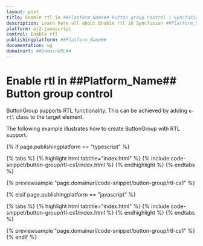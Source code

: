 ```yaml
---
layout: post
title: Enable rtl in ##Platform_Name## Button group control | Syncfusion
description: Learn here all about Enable rtl in Syncfusion ##Platform_Name## Button group control of Syncfusion Essential JS 2 and more.
platform: ej2-javascript
control: Enable rtl 
publishingplatform: ##Platform_Name##
documentation: ug
domainurl: ##DomainURL##
---
```


# Enable rtl in ##Platform_Name## Button group control

ButtonGroup supports RTL functionality. This can be achieved by adding `e-rtl` class to the target element.

The following example illustrates how to create ButtonGroup with RTL support.

{% if page.publishingplatform == "typescript" %}

 {% tabs %}
{% highlight html tabtitle="index.html" %}
{% include code-snippet/button-group/rtl-cs1/index.html %}
{% endhighlight %}
{% endtabs %}
        
{% previewsample "page.domainurl/code-snippet/button-group/rtl-cs1" %}

{% elsif page.publishingplatform == "javascript" %}

{% tabs %}
{% highlight html tabtitle="index.html" %}
{% include code-snippet/button-group/rtl-cs1/index.html %}
{% endhighlight %}
{% endtabs %}

{% previewsample "page.domainurl/code-snippet/button-group/rtl-cs1" %}
{% endif %}